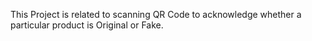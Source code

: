 This Project is related to scanning QR Code to acknowledge whether a particular product is Original or Fake.

